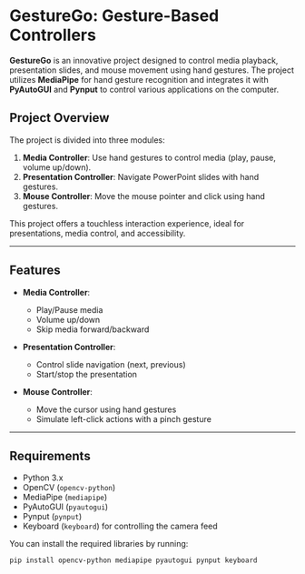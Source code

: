 # GestureGo: Gesture-Based Controllers

**GestureGo** is an innovative project designed to control media playback, presentation slides, and mouse movement using hand gestures. The project utilizes **MediaPipe** for hand gesture recognition and integrates it with **PyAutoGUI** and **Pynput** to control various applications on the computer. 

## Project Overview

The project is divided into three modules:

1. **Media Controller**: Use hand gestures to control media (play, pause, volume up/down).
2. **Presentation Controller**: Navigate PowerPoint slides with hand gestures.
3. **Mouse Controller**: Move the mouse pointer and click using hand gestures.

This project offers a touchless interaction experience, ideal for presentations, media control, and accessibility.

---

## Features

- **Media Controller**: 
  - Play/Pause media
  - Volume up/down
  - Skip media forward/backward
  
- **Presentation Controller**: 
  - Control slide navigation (next, previous)
  - Start/stop the presentation

- **Mouse Controller**: 
  - Move the cursor using hand gestures
  - Simulate left-click actions with a pinch gesture

---

## Requirements

- Python 3.x
- OpenCV (`opencv-python`)
- MediaPipe (`mediapipe`)
- PyAutoGUI (`pyautogui`)
- Pynput (`pynput`)
- Keyboard (`keyboard`) for controlling the camera feed

You can install the required libraries by running:

```bash
pip install opencv-python mediapipe pyautogui pynput keyboard
